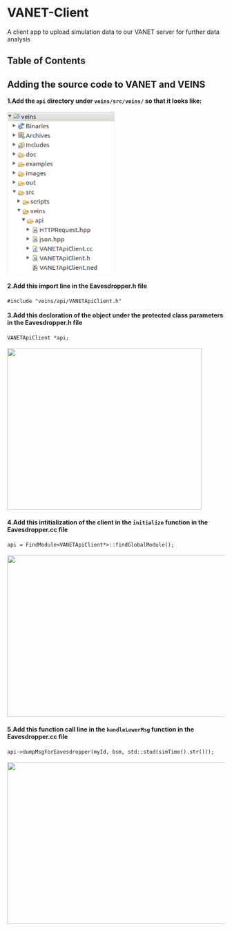 # VANET-Client
A client app to upload simulation data to our VANET server for further data analysis
## Table of Contents

## Adding the source code to VANET and VEINS
**1.Add the `api` directory under ```veins/src/veins/``` so that it looks like:** <br/><br/>
<img src="./images/apiDirectoryTree.png" width=250 height=375/> <br/><br/>
**2.Add this import line in the Eavesdropper.h file** <br/><br/>
``` #include "veins/api/VANETApiClient.h" ``` <br/><br/>
**3.Add this decloration of the object under the protected class parameters in the Eavesdropper.h file** <br/><br/>
`` VANETApiClient *api; `` <br/><br/>
<img src="./images/eavesdropperhSourceCode.png" width=450 height=375/> <br/><br/>
**4.Add this intitialization of the client in the `initialize` function in the Eavesdropper.cc file** <br/><br/>
`api = FindModule<VANETApiClient*>::findGlobalModule();` <br/><br/>
<img src="./images/clientInitialization.png" width=600 height=375/> <br/><br/>
**5.Add this function call line in the `handleLowerMsg` function in the Eavesdropper.cc file** <br/><br/>
`api->dumpMsgForEavesdropper(myId, bsm, std::stod(simTime().str()));` <br/><br/>
<img src="./images/apiDump.png" width=700 height=375/> <br/><br/>
